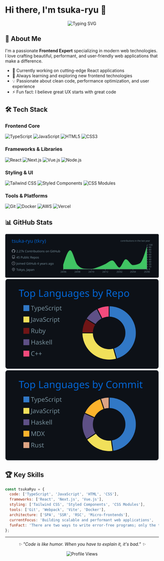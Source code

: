 # Hi there, I'm tsuka-ryu 👋

<div align="center">
  <img src="https://readme-typing-svg.herokuapp.com?font=Fira+Code&weight=500&size=24&pause=1000&color=61DAFB&center=true&vCenter=true&width=500&lines=Frontend+Engineer;React+%7C+Next.js+%7C+TypeScript;Building+Modern+Web+Experiences" alt="Typing SVG" />
</div>

## 🚀 About Me

I'm a passionate **Frontend Expert** specializing in modern web technologies. I love crafting beautiful, performant, and user-friendly web applications that make a difference.

- 🔭 Currently working on cutting-edge React applications
- 🌱 Always learning and exploring new frontend technologies
- 💡 Passionate about clean code, performance optimization, and user experience
- ⚡ Fun fact: I believe great UX starts with great code

## 🛠️ Tech Stack

### Frontend Core
![TypeScript](https://img.shields.io/badge/TypeScript-007ACC?style=for-the-badge&logo=typescript&logoColor=white)
![JavaScript](https://img.shields.io/badge/JavaScript-F7DF1E?style=for-the-badge&logo=javascript&logoColor=black)
![HTML5](https://img.shields.io/badge/HTML5-E34F26?style=for-the-badge&logo=html5&logoColor=white)
![CSS3](https://img.shields.io/badge/CSS3-1572B6?style=for-the-badge&logo=css3&logoColor=white)

### Frameworks & Libraries
![React](https://img.shields.io/badge/React-20232A?style=for-the-badge&logo=react&logoColor=61DAFB)
![Next.js](https://img.shields.io/badge/Next.js-000000?style=for-the-badge&logo=next.js&logoColor=white)
![Vue.js](https://img.shields.io/badge/Vue.js-35495E?style=for-the-badge&logo=vue.js&logoColor=4FC08D)
![Node.js](https://img.shields.io/badge/Node.js-43853D?style=for-the-badge&logo=node.js&logoColor=white)

### Styling & UI
![Tailwind CSS](https://img.shields.io/badge/Tailwind_CSS-38B2AC?style=for-the-badge&logo=tailwind-css&logoColor=white)
![Styled Components](https://img.shields.io/badge/styled--components-DB7093?style=for-the-badge&logo=styled-components&logoColor=white)
![CSS Modules](https://img.shields.io/badge/CSS_Modules-000000?style=for-the-badge&logo=css3&logoColor=white)

### Tools & Platforms
![Git](https://img.shields.io/badge/Git-F05032?style=for-the-badge&logo=git&logoColor=white)
![Docker](https://img.shields.io/badge/Docker-2496ED?style=for-the-badge&logo=docker&logoColor=white)
![AWS](https://img.shields.io/badge/AWS-232F3E?style=for-the-badge&logo=amazon-aws&logoColor=white)
![Vercel](https://img.shields.io/badge/Vercel-000000?style=for-the-badge&logo=vercel&logoColor=white)

## 📊 GitHub Stats

<div align="center">
  <img src="https://raw.githubusercontent.com/tsuka-ryu/tsuka-ryu/main/profile-summary-card-output/github_dark/0-profile-details.svg" alt="Profile Details" />
</div>

<div align="center">
  <img src="https://raw.githubusercontent.com/tsuka-ryu/tsuka-ryu/main/profile-summary-card-output/github_dark/1-repos-per-language.svg" alt="Repos per Language" />
  <img src="https://raw.githubusercontent.com/tsuka-ryu/tsuka-ryu/main/profile-summary-card-output/github_dark/2-most-commit-language.svg" alt="Most Committed Language" />
</div>

## 🏆 Key Skills

```javascript
const tsukaRyu = {
  code: ['TypeScript', 'JavaScript', 'HTML', 'CSS'],
  frameworks: ['React', 'Next.js', 'Vue.js'],
  styling: ['Tailwind CSS', 'Styled Components', 'CSS Modules'],
  tools: ['Git', 'Webpack', 'Vite', 'Docker'],
  architecture: ['SPA', 'SSR', 'RSC', 'Micro-frontends'],
  currentFocus: 'Building scalable and performant web applications',
  funFact: 'There are two ways to write error-free programs; only the third one works'
};
```

---

<div align="center">
  <i>✨ "Code is like humor. When you have to explain it, it's bad." ✨</i>
</div>

<div align="center">
  
  ![Profile Views](https://komarev.com/ghpvc/?username=tsuka-ryu&color=blueviolet&style=flat-square)
  
</div>
